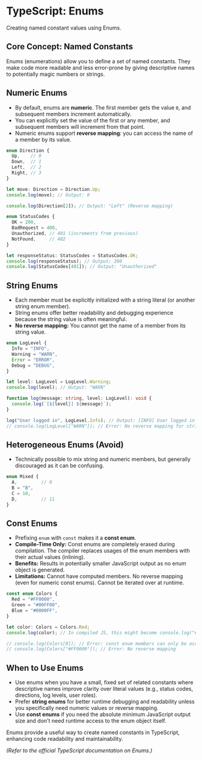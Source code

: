 # TypeScript: Enums

Creating named constant values using Enums.

## Core Concept: Named Constants

Enums (enumerations) allow you to define a set of named constants. They make code more readable and less error-prone by giving descriptive names to potentially magic numbers or strings.

## Numeric Enums

*   By default, enums are **numeric**. The first member gets the value `0`, and subsequent members increment automatically.
*   You can explicitly set the value of the first or any member, and subsequent members will increment from that point.
*   Numeric enums support **reverse mapping**: you can access the name of a member by its value.

```typescript
enum Direction {
  Up,    // 0
  Down,  // 1
  Left,  // 2
  Right, // 3
}

let move: Direction = Direction.Up;
console.log(move); // Output: 0

console.log(Direction[2]); // Output: "Left" (Reverse mapping)

enum StatusCodes {
  OK = 200,
  BadRequest = 400,
  Unauthorized, // 401 (increments from previous)
  NotFound,     // 402
}

let responseStatus: StatusCodes = StatusCodes.OK;
console.log(responseStatus); // Output: 200
console.log(StatusCodes[401]); // Output: "Unauthorized"
```

## String Enums

*   Each member must be explicitly initialized with a string literal (or another string enum member).
*   String enums offer better readability and debugging experience because the string value is often meaningful.
*   **No reverse mapping:** You cannot get the name of a member from its string value.

```typescript
enum LogLevel {
  Info = "INFO",
  Warning = "WARN",
  Error = "ERROR",
  Debug = "DEBUG",
}

let level: LogLevel = LogLevel.Warning;
console.log(level); // Output: "WARN"

function log(message: string, level: LogLevel): void {
  console.log(`[${level}] ${message}`);
}

log("User logged in", LogLevel.Info); // Output: [INFO] User logged in
// console.log(LogLevel["WARN"]); // Error: No reverse mapping for string enums
```

## Heterogeneous Enums (Avoid)

*   Technically possible to mix string and numeric members, but generally discouraged as it can be confusing.

```typescript
enum Mixed {
  A,         // 0
  B = "B",
  C = 10,
  D,         // 11
}
```

## Const Enums

*   Prefixing `enum` with `const` makes it a **const enum**.
*   **Compile-Time Only:** Const enums are completely erased during compilation. The compiler replaces usages of the enum members with their actual values (inlining).
*   **Benefits:** Results in potentially smaller JavaScript output as no enum object is generated.
*   **Limitations:** Cannot have computed members. No reverse mapping (even for numeric const enums). Cannot be iterated over at runtime.

```typescript
const enum Colors {
  Red = "#FF0000",
  Green = "#00FF00",
  Blue = "#0000FF",
}

let color: Colors = Colors.Red;
console.log(color); // In compiled JS, this might become console.log("#FF0000");

// console.log(Colors[0]); // Error: const enum members can only be accessed using a string literal.
// console.log(Colors["#FF0000"]); // Error: No reverse mapping
```

## When to Use Enums

*   Use enums when you have a small, fixed set of related constants where descriptive names improve clarity over literal values (e.g., status codes, directions, log levels, user roles).
*   Prefer **string enums** for better runtime debugging and readability unless you specifically need numeric values or reverse mapping.
*   Use **const enums** if you need the absolute minimum JavaScript output size and don't need runtime access to the enum object itself.

Enums provide a useful way to create named constants in TypeScript, enhancing code readability and maintainability.

*(Refer to the official TypeScript documentation on Enums.)*